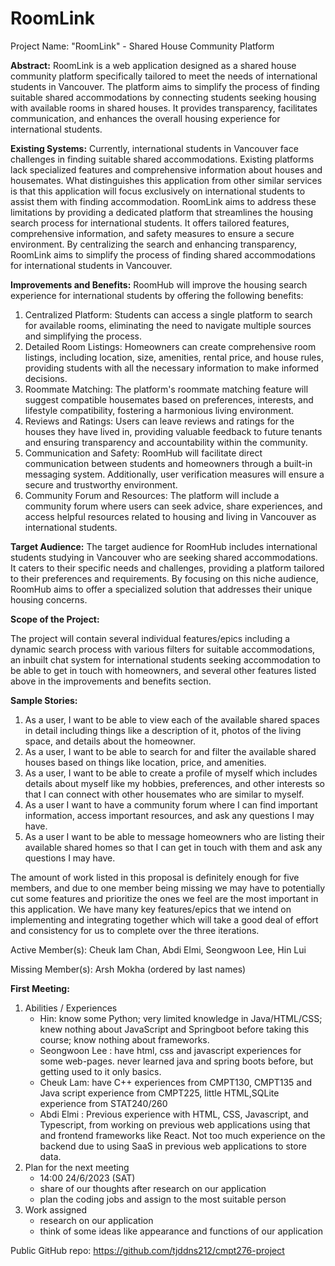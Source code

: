 ﻿
# RoomLink



Project Name: "RoomLink" - Shared House Community Platform 


**Abstract:** RoomLink is a web application designed as a shared house community platform specifically tailored to meet the needs of international students in Vancouver. The platform aims to simplify the process of finding suitable shared accommodations by connecting students seeking housing with available rooms in shared houses. It provides transparency, facilitates communication, and enhances the overall housing experience for international students. 



**Existing Systems:** Currently, international students in Vancouver face challenges in finding suitable shared accommodations. Existing platforms lack specialized features and comprehensive information about houses and housemates. What distinguishes this application from other similar services is that this application will focus exclusively on international students to assist them with finding accommodation. RoomLink aims to address these limitations by providing a dedicated platform that streamlines the housing search process for international students. It offers tailored features, comprehensive information, and safety measures to ensure a secure environment. By centralizing the search and enhancing transparency, RoomLink aims to simplify the process of finding shared accommodations for international students in Vancouver. 



**Improvements and Benefits:** RoomHub will improve the housing search experience for international students by offering the following benefits: 
1. Centralized Platform: Students can access a single platform to search for available rooms, eliminating the need to navigate multiple sources and simplifying the process. 
2. Detailed Room Listings: Homeowners can create comprehensive room listings, including location, size, amenities, rental price, and house rules, providing students with all the necessary information to make informed decisions. 
3. Roommate Matching: The platform's roommate matching feature will suggest compatible housemates based on preferences, interests, and lifestyle compatibility, fostering a harmonious living environment. 
4. Reviews and Ratings: Users can leave reviews and ratings for the houses they have lived in, providing valuable feedback to future tenants and ensuring transparency and accountability within the community. 
5. Communication and Safety: RoomHub will facilitate direct communication between students and homeowners through a built-in messaging system. Additionally, user verification measures will ensure a secure and trustworthy environment. 
6. Community Forum and Resources: The platform will include a community forum where users can seek advice, share experiences, and access helpful resources related to housing and living in Vancouver as international students. 



**Target Audience:** The target audience for RoomHub includes international students studying in Vancouver who are seeking shared accommodations. It caters to their specific needs and challenges, providing a platform tailored to their preferences and requirements. By focusing on this niche audience, RoomHub aims to offer a specialized solution that addresses their unique housing concerns.





**Scope of the Project:**


The project will contain several individual features/epics including a dynamic search process with various filters for suitable accommodations, an inbuilt chat system for international students seeking accommodation to be able to get in touch with homeowners, and several other features listed above in the improvements and benefits section.



**Sample Stories:**


1. As a user, I want to be able to view each of the available shared spaces in detail including things like a description of it, photos of the living space, and details about the homeowner.
2. As a user, I want to be able to search for and filter the available shared houses based on things like location, price, and amenities.
3. As a user, I want to be able to create a profile of myself which includes details about myself like my hobbies, preferences, and other interests so that I can connect with other housemates who are similar to myself. 
4. As a user I want to have a community forum where I can find important information, access important resources, and ask any questions I may have.
5. As a user I want to be able to message homeowners who are listing their available shared homes so that I can get in touch with them and ask any questions I may have.




The amount of work listed in this proposal is definitely enough for five members, and due to one member being missing we may have to potentially cut some features and prioritize the ones we feel are the most important in this application. We have many key features/epics that we intend on implementing and integrating together which will take a good deal of effort and consistency for us to complete over the three iterations. 






Active Member(s): Cheuk Iam Chan, Abdi Elmi, Seongwoon Lee, Hin Lui

Missing Member(s): Arsh Mokha
(ordered by last names)
 
**First Meeting:**


1. Abilities / Experiences
   * Hin: know some Python; very limited knowledge in Java/HTML/CSS; knew nothing about JavaScript and Springboot before taking this course; know nothing about frameworks.
   * Seongwoon Lee : have html, css and javascript experiences for some web-pages. never learned java  and spring boots before, but getting used to it only basics.
   * Cheuk Lam: have C++ experiences from CMPT130, CMPT135 and Java script experience from CMPT225, little HTML,SQLite experience from STAT240/260
   * Abdi Elmi : Previous experience with HTML, CSS, Javascript, and Typescript, from working on previous web applications using that and frontend frameworks like React. Not too much experience on the backend due to using SaaS in previous web applications to store data. 
2. Plan for the next meeting
    * 14:00 24/6/2023 (SAT)
    * share of our thoughts after research on our application
    * plan the coding jobs and assign to the most suitable person
3. Work assigned
    * research on our application 
    * think of some ideas like appearance and functions of our application


Public GitHub repo: https://github.com/tjddns212/cmpt276-project